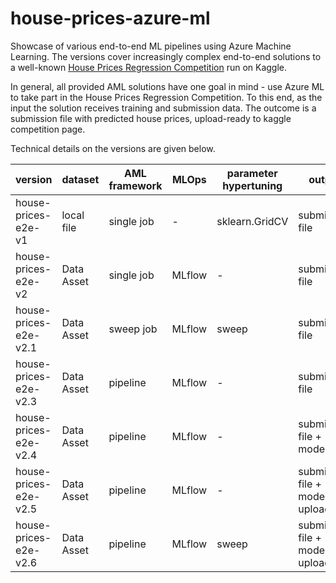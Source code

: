 # house-prices-azure-ml
Showcase of various end-to-end ML pipelines using Azure Machine Learning. The versions cover increasingly complex end-to-end solutions to a well-known [House Prices Regression Competition](https://www.kaggle.com/competitions/house-prices-advanced-regression-techniques) run on Kaggle.

In general, all provided AML solutions have one goal in mind - use Azure ML to take part in the House Prices Regression Competition. To this end, as the input the solution receives training and submission data. The outcome is a submission file with predicted house prices, upload-ready to kaggle competition page.  

Technical details on the versions are given below.

version | dataset | AML framework | MLOps | parameter hypertuning | output | comments |
--------|---------|---------------|-------|-----------------------|--------|----------|
house-prices-e2e-v1 | local file | single job | - | sklearn.GridCV | submission file | - |
house-prices-e2e-v2 | Data Asset | single job | MLflow | - | submission file | - |
house-prices-e2e-v2.1 | Data Asset | sweep job | MLflow | sweep | submission file | - |
house-prices-e2e-v2.3 | Data Asset | pipeline | MLflow | - | submission file | separate ML and AML logic |
house-prices-e2e-v2.4 | Data Asset | pipeline | MLflow | - | submission file + model | pipeline-compatible refactor |
house-prices-e2e-v2.5 | Data Asset | pipeline | MLflow | - | submission file + model + upload | auto-upload to kaggle |
house-prices-e2e-v2.6 | Data Asset | pipeline | MLflow | sweep | submission file + model + upload | - |

